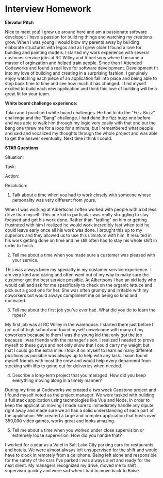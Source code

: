  # Interview Homework
 
 **Elevator Pitch**
 
 Nice to meet you! I grew up around here and am a passionate software developer. I have a passion for building things and watching my creations grow. When I was young I would blow my parents away by building elaborate structures with legos and as I grew older I found a love for building and painting models. I started my work experience with several customer service jobs at RC Willey and Albertsons where I became a master of orginzation and helped train people. Since then I Attended Codeworks and found a real love for software development. Development fit into my love of building and creating in a surprising fashion. I genuinely enjoy watching each piece of an application fall into place and being able to step back time to time and see how much it has changed. I find myself excited to build each new application and think this love of building will be a great fit for your team. 

**White board challenge experience:**

Talan and I practiced white board challenges. He had to do the "Fizz Buzz" challenge and the "Bang" challenge. I had done the fizz buzz one before and was able to walk him through my logic very easily with that one but the bang one threw me for a loop for a minute, but i remembered what people and said and vocalized my thoughts through the whole project and was able to get the answer eventually. Next time i think I could. 

**STAR Questions**

Situation:

Task:

Action:

Resolution:

1. Talk about a time when you had to work closely with someone whose personality was very different from yours.

When I was working at Albertsons I often worked with people with a bit less drive than myself. This one kid in particular was really struggling to stay focused and get his work done. Rather than "tattling" on him or getting frustrated with him I realized he would work incredibly fast when told he could leave early once all his work was done. I brought this up to my superiors and they allowed us to use this ulimatum with him. It resulted in his work getting done on time and he still often had to stay his whole shift in order to finish.

2. Tell me about a time when you made sure a customer was pleased with your service.

This was always been my specialty in my customer service experience. I am very kind and caring and often went out of my way to make sure the customer got the best service possible. At Albertsons I had an old lady who would call and ask for me specifically to check on the organic lettuce and pick out a good one for her. She was often grumpy and irritable with my coworkers but would always compliment me on being so kind and motivated. 

3. Tell me about the first job you’ve ever had. What did you do to learn the ropes?

My first job was at RC Willey in the warehouse. I started there just before I got out of high school and found myself unwelcome with many of my coworkers because to them I was the young kid that only got the job because I was friends with the manager's son. I realized I needed to prove myself to these guys and not only show that I could carry my weight but that I could go the extra mile. I took it on myself to learn as many different positions as possible was always up to help with any task. I soon found myself friends with most the crew and would help every deparment from stocking with lifts to going out for deliveries when needed. 


4. Describe a long-term project that you managed. How did you keep everything moving along in a timely manner?

During my time at Codeworks we created a two week Capstone project and I found myself voted as the project manager. We were tasked with building a full stack application using technologies like Vue and Node. In order to keep the application moving I made sure to immediately handle any dipute right away and made sure we all had a solid understanding of each part of the application. We created a large and complex application that hosts over 350,000 video games, works great and looks amazing.

5. Tell me about a time when you worked under close supervision or extremely loose supervision. How did you handle that?

I worked for a year as a Valet in Salt Lake City parking cars for restaurants and hotels. We were almost always left unsupervised for the shift and would have to clock in remotely from a cellphone. Being left alone and responsible for the safety of the cars I've parked I was always alert and ready for the next client. My managers recognized my drive, moved me to shift supervisor quickly and were sad when I had to move back to Boise. 

